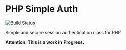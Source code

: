 # PHP Simple Auth

[![Build Status](https://travis-ci.org/Nucleus-Inc/php-simple-auth.svg?branch=master)](https://travis-ci.org/Nucleus-Inc/php-simple-auth)

Simple and secure session authentication class for PHP

**Attention: This is a work in Progress.**
